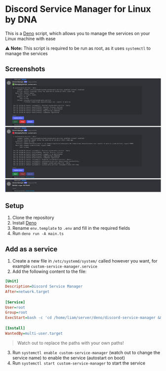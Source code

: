 # Discord Service Manager for Linux by DNA

This is a [Deno](https://deno.com) script, which allows you to manage the services on your Linux machine with ease

⚠️ **Note:** This script is required to be run as root, as it uses `systemctl` to manage the services

## Screenshots

![alt text](docs/1.svg)
![alt text](docs/2.svg)
![alt text](docs/3.svg)

## Setup

1. Clone the repository
2. Install [Deno](https://deno.com/)
3. Rename `env.template` to `.env` and fill in the required fields
4. Run `deno run -A main.ts`

## Add as a service

1. Create a new file in `/etc/systemd/system/` called however you want, for example `custom-service-manager.service`
2. Add the following content to the file:

```ini
[Unit]
Description=Discord Service Manager
After=network.target

[Service]
User=root
Group=root
ExecStart=bash -c 'cd /home/liam/server/deno/discord-service-manager && /home/liam/.deno/bin/deno run --watch -A main.ts'

[Install]
WantedBy=multi-user.target
```

> Watch out to replace the paths with your own paths!

3. Run `systemctl enable custom-service-manager` (watch out to change the service name) to enable the service (autostart on boot)
4. Run `systemctl start custom-service-manager` to start the service